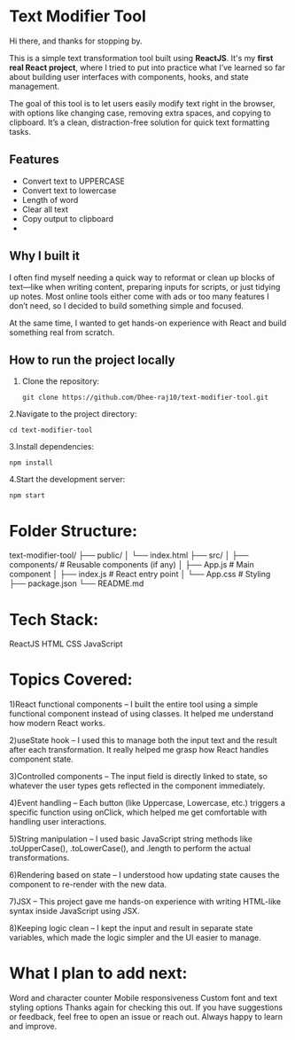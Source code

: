# Text Modifier Tool

Hi there, and thanks for stopping by.

This is a simple text transformation tool built using **ReactJS**. It's my **first real React project**, where I tried to put into practice what I’ve learned so far about building user interfaces with components, hooks, and state management.

The goal of this tool is to let users easily modify text right in the browser, with options like changing case, removing extra spaces, and copying to clipboard. It’s a clean, distraction-free solution for quick text formatting tasks.


## Features

- Convert text to UPPERCASE
- Convert text to lowercase
- Length of word
- Clear all text
- Copy output to clipboard
- 

## Why I built it

I often find myself needing a quick way to reformat or clean up blocks of text—like when writing content, preparing inputs for scripts, or just tidying up notes. Most online tools either come with ads or too many features I don’t need, so I decided to build something simple and focused.

At the same time, I wanted to get hands-on experience with React and build something real from scratch.



## How to run the project locally

1. Clone the repository:

       git clone https://github.com/Dhee-raj10/text-modifier-tool.git

2.Navigate to the project directory:

    cd text-modifier-tool

3.Install dependencies:

    npm install

4.Start the development server:
      
    npm start

 
 
# Folder Structure:
  text-modifier-tool/
  ├── public/
  │   └── index.html
  ├── src/
  │   ├── components/         # Reusable components (if any)
  │   ├── App.js              # Main component
  │   ├── index.js            # React entry point
  │   └── App.css             # Styling
  ├── package.json
  └── README.md

                                      

# Tech Stack:
  ReactJS
  HTML
  CSS
  JavaScript

# Topics Covered:
  1)React functional components – I built the entire tool using a simple functional component instead of using classes. It helped me understand how modern React    works.

  2)useState hook – I used this to manage both the input text and the result after each transformation. It really helped me grasp how React handles component state.

  3)Controlled components – The input field is directly linked to state, so whatever the user types gets reflected in the component immediately.

  4)Event handling – Each button (like Uppercase, Lowercase, etc.) triggers a specific function using onClick, which helped me get comfortable with handling user interactions.

  5)String manipulation – I used basic JavaScript string methods like .toUpperCase(), .toLowerCase(), and .length to perform the actual transformations.

  6)Rendering based on state – I understood how updating state causes the component to re-render with the new data.

  7)JSX  – This project gave me hands-on experience with writing HTML-like syntax inside JavaScript using JSX.

  8)Keeping logic clean – I kept the input and result in separate state variables, which made the logic simpler and the UI easier to manage.



# What I plan to add next:
   Word and character counter
   Mobile responsiveness
   Custom font and text styling options
 
 
Thanks again for checking this out. If you have suggestions or feedback, feel free to open an issue or reach out. Always happy to learn and improve.
